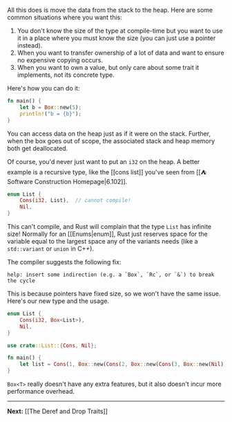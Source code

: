 All this does is move the data from the stack to the heap. Here are some common situations where you want this:

1. You don't know the size of the type at compile-time but you want to use it in a place where you must know the size (you can just use a pointer instead).
2. When you want to transfer ownership of a lot of data and want to ensure no expensive copying occurs.
3. When you want to own a value, but only care about some trait it implements, not its concrete type.

Here's how you can do it:

```rust
fn main() {
	let b = Box::new(5);
	println!("b = {b}");
}
```

You can access data on the heap just as if it were on the stack. Further, when the box goes out of scope, the associated stack and heap memory both get deallocated.

Of course, you'd never just want to put an `i32` on the heap. A better example is a recursive type, like the [[cons list]] you've seen from [[⛺Software Construction Homepage|6.102]]. 

```rust
enum List {
	Cons(i32, List),  // cannot compile!
	Nil,
}
```

This can't compile, and Rust will complain that the type `List` has infinite size! Normally for an [[Enums|enum]], Rust just reserves space for the variable equal to the largest space any of the variants needs (like a `std::variant` or `union` in C++). 

The compiler suggests the following fix:

```
help: insert some indirection (e.g. a `Box`, `Rc`, or `&`) to break the cycle
```

This is because pointers have fixed size, so we won't have the same issue. Here's our new type and the usage.

```rust
enum List {
    Cons(i32, Box<List>),
    Nil,
}

use crate::List::{Cons, Nil};

fn main() {
    let list = Cons(1, Box::new(Cons(2, Box::new(Cons(3, Box::new(Nil))))));
}
```

`Box<T>` really doesn't have any extra features, but it also doesn't incur more performance overhead.

---

**Next:** [[The Deref and Drop Traits]]